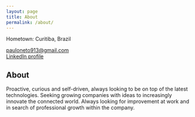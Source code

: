 ```yaml
---
layout: page
title: About
permalink: /about/
---
```


Hometown: Curitiba, Brazil

pauloneto913@gmail.com  
[LinkedIn profile](https://linkedin.com/in/pauloneto94)  

## About

Proactive, curious and self-driven, always looking to be on top of the latest technologies. Seeking growing companies with ideas to increasingly innovate the connected world. Always looking for improvement at work and in search of professional growth within the company. 
